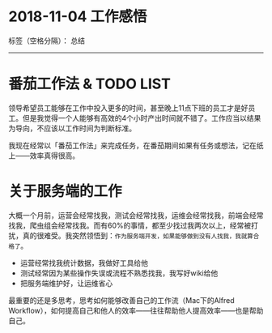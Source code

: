 # 2018-11-04 工作感悟

标签（空格分隔）： 总结

---

# 番茄工作法 & TODO LIST

领导希望员工能够在工作中投入更多的时间，甚至晚上11点下班的员工才是好员工。但是我觉得一个人能够有高效的4个小时产出时间就不错了。工作应当以结果为导向，不应该以工作时间为判断标准。

我现在经常以「番茄工作法」来完成任务，在番茄期间如果有任务或想法，记在纸上——效率真得很高。

# 关于服务端的工作

大概一个月前，运营会经常找我，测试会经常找我，运维会经常找我，前端会经常找我，爬虫组会经常找我。而有60%的事情，都至少找过我两次以上，经常被打扰，真的很难受。我突然领悟到：`作为服务端开发，如果能够做到没有人找我，我就算合格了`。

- 运营经常找我统计数据，我做好工具给他
- 测试经常因为某些操作失误或流程不熟悉找我，我写好wiki给他
- 把服务端维护好，让运维省心

最重要的还是多思考，思考如何能够改善自己的工作流（Mac下的Alfred Workflow），如何提高自己和他人的效率——往往帮助他人提高效率——也是帮助自己。
